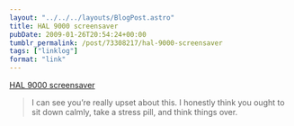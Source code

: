 ```yaml
---
layout: "../../../layouts/BlogPost.astro"
title: HAL 9000 screensaver
pubDate: 2009-01-26T20:54:24+00:00
tumblr_permalink: /post/73308217/hal-9000-screensaver
tags: ["linklog"]
format: "link"
---
```


[HAL 9000 screensaver][1]

> I can see you&rsquo;re really upset about this. I honestly think you ought to sit down calmly, take a stress pill, and think things over.

[1]: http://www.halproject.com/hal/
